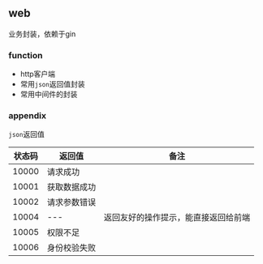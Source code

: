 ## web

业务封装，依赖于gin

### function

- http客户端
- 常用`json`返回值封装
- 常用中间件的封装

### appendix

`json`返回值<br/>

| 状态码   | 返回值    | 备注                 |
|-------|--------|--------------------|
| 10000 | 请求成功   |                    |
| 10001 | 获取数据成功 |                    |
| 10002 | 请求参数错误 |                    |
| 10004 | ---    | 返回友好的操作提示，能直接返回给前端 |
| 10005 | 权限不足   |                    |
| 10006 | 身份校验失败 |                    |

